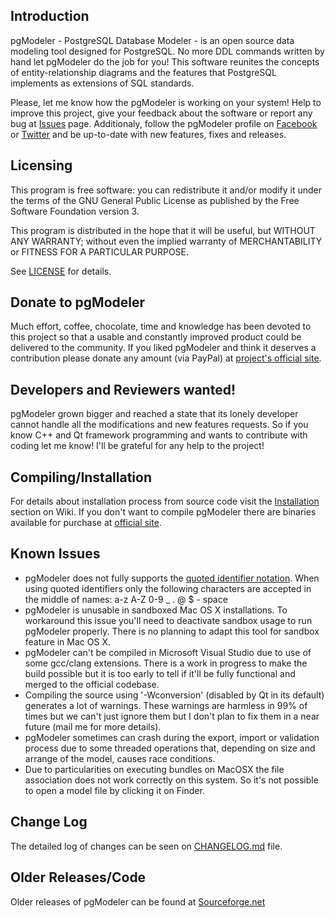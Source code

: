 Introduction
------------

pgModeler - PostgreSQL Database Modeler - is an open source data modeling tool designed for PostgreSQL. No more DDL commands written by hand let pgModeler do the job for you! This software reunites the concepts of entity-relationship diagrams and the features that PostgreSQL implements as extensions of SQL standards.

Please, let me know how the pgModeler is working on your system! Help to improve this project, give your feedback about the software or report any bug at [Issues](https://github.com/pgmodeler/pgmodeler/issues) page. Additionaly, follow the pgModeler profile on [Facebook](https://www.facebook.com/pgmodeler) or [Twitter](https://twitter.com/pgmodeler) and be up-to-date with new features, fixes and releases.

Licensing
---------

This program is free software: you can redistribute it and/or modify it under the terms of the GNU General Public License as published by the Free Software Foundation version 3.

This program is distributed in the hope that it will be useful, but WITHOUT ANY WARRANTY; without even the implied warranty of MERCHANTABILITY or FITNESS FOR A PARTICULAR PURPOSE.

See [LICENSE](https://github.com/pgmodeler/pgmodeler/blob/master/LICENSE) for details.

Donate to pgModeler
-------------------

Much effort, coffee, chocolate, time and knowledge has been devoted to this project so that a usable and constantly improved product could be delivered to the community. If you liked pgModeler and think it deserves a contribution please donate any amount (via PayPal) at [project's official site](http://pgmodeler.com.br).

Developers and Reviewers wanted!
--------------------------------

pgModeler grown bigger and reached a state that its lonely developer cannot handle all the modifications and new features requests. So if you know C++ and Qt framework programming and wants to contribute with coding let me know! I'll be grateful for any help to the project!

Compiling/Installation
----------------------

For details about installation process from source code visit the [Installation](http://www.pgmodeler.com.br/wiki/doku.php?id=installation) section on Wiki. If you don't want to compile pgModeler there are binaries available for purchase at [official site](http://pgmodeler.com.br/purchase.php).

Known Issues
-----------

* pgModeler does not fully supports the [quoted identifier notation](http://www.postgresql.org/docs/current/static/sql-syntax-lexical.html#SQL-SYNTAX-IDENTIFIERS). When using quoted identifiers only the following characters are accepted in the middle of names: a-z A-Z 0-9 _ . @ $ - space
* pgModeler is unusable in sandboxed Mac OS X installations. To workaround this issue you'll need to deactivate sandbox usage to run pgModeler properly. There is no planning to adapt this tool for sandbox feature in Mac OS X.
* pgModeler can't be compiled in Microsoft Visual Studio due to use of some gcc/clang extensions. There is a work in progress to make the build possible but it is too early to tell if it'll be fully functional and merged to the official codebase.
* Compiling the source using '-Wconversion' (disabled by Qt in its default) generates a lot of warnings. These warnings are harmless in 99% of times but we can't just ignore them but I don't plan to fix them in a near future (mail me for more details).
* pgModeler sometimes can crash during the export, import or validation process due to some threaded operations that, depending on size and arrange of the model, causes race conditions.
* Due to particularities on executing bundles on MacOSX the file association does not work correctly on this system. So it's not possible to open a model file by clicking it on Finder.

Change Log
----------

The detailed log of changes can be seen on [CHANGELOG.md](https://github.com/pgmodeler/pgmodeler/blob/master/CHANGELOG.md) file.

Older Releases/Code
-------------------

Older releases of pgModeler can be found at [Sourceforge.net](http://sourceforge.net/projects/pgmodeler)

